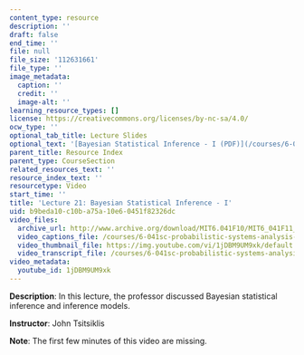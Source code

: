 ```yaml
---
content_type: resource
description: ''
draft: false
end_time: ''
file: null
file_size: '112631661'
file_type: ''
image_metadata:
  caption: ''
  credit: ''
  image-alt: ''
learning_resource_types: []
license: https://creativecommons.org/licenses/by-nc-sa/4.0/
ocw_type: ''
optional_tab_title: Lecture Slides
optional_text: '[Bayesian Statistical Inference - I (PDF)](/courses/6-041sc-probabilistic-systems-analysis-and-applied-probability-fall-2013/resources/mit6_041scf13_l21)'
parent_title: Resource Index
parent_type: CourseSection
related_resources_text: ''
resource_index_text: ''
resourcetype: Video
start_time: ''
title: 'Lecture 21: Bayesian Statistical Inference - I'
uid: b9beda10-c10b-a75a-10e6-0451f82326dc
video_files:
  archive_url: http://www.archive.org/download/MIT6.041F10/MIT6_041F11_lec21_300k.mp4
  video_captions_file: /courses/6-041sc-probabilistic-systems-analysis-and-applied-probability-fall-2013/1jDBM9UM9xk_captions.webvtt
  video_thumbnail_file: https://img.youtube.com/vi/1jDBM9UM9xk/default.jpg
  video_transcript_file: /courses/6-041sc-probabilistic-systems-analysis-and-applied-probability-fall-2013/1jDBM9UM9xk_transcript.pdf
video_metadata:
  youtube_id: 1jDBM9UM9xk
---
```

**Description**: In this lecture, the professor discussed Bayesian statistical inference and inference models.

**Instructor**: John Tsitsiklis

**Note**: The first few minutes of this video are missing.